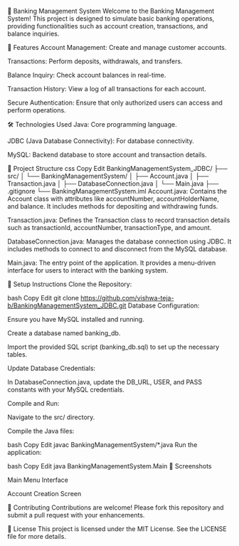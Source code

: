 🏦 Banking Management System
Welcome to the Banking Management System! This project is designed to simulate basic banking operations, providing functionalities such as account creation, transactions, and balance inquiries.

🚀 Features
Account Management: Create and manage customer accounts.

Transactions: Perform deposits, withdrawals, and transfers.

Balance Inquiry: Check account balances in real-time.

Transaction History: View a log of all transactions for each account.

Secure Authentication: Ensure that only authorized users can access and perform operations.

🛠️ Technologies Used
Java: Core programming language.

JDBC (Java Database Connectivity): For database connectivity.

MySQL: Backend database to store account and transaction details.

📂 Project Structure
css
Copy
Edit
BankingManagementSystem_JDBC/
├── src/
│   └── BankingManagementSystem/
│       ├── Account.java
│       ├── Transaction.java
│       ├── DatabaseConnection.java
│       └── Main.java
├── .gitignore
└── BankingManagementSystem.iml
Account.java: Contains the Account class with attributes like accountNumber, accountHolderName, and balance. It includes methods for depositing and withdrawing funds.

Transaction.java: Defines the Transaction class to record transaction details such as transactionId, accountNumber, transactionType, and amount.

DatabaseConnection.java: Manages the database connection using JDBC. It includes methods to connect to and disconnect from the MySQL database.

Main.java: The entry point of the application. It provides a menu-driven interface for users to interact with the banking system.

📝 Setup Instructions
Clone the Repository:

bash
Copy
Edit
git clone https://github.com/vishwa-teja-b/BankingManagementSystem_JDBC.git
Database Configuration:

Ensure you have MySQL installed and running.

Create a database named banking_db.

Import the provided SQL script (banking_db.sql) to set up the necessary tables.

Update Database Credentials:

In DatabaseConnection.java, update the DB_URL, USER, and PASS constants with your MySQL credentials.

Compile and Run:

Navigate to the src/ directory.

Compile the Java files:

bash
Copy
Edit
javac BankingManagementSystem/*.java
Run the application:

bash
Copy
Edit
java BankingManagementSystem.Main
📸 Screenshots

Main Menu Interface


Account Creation Screen

🤝 Contributing
Contributions are welcome! Please fork this repository and submit a pull request with your enhancements.

📄 License
This project is licensed under the MIT License. See the LICENSE file for more details.

